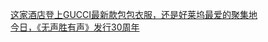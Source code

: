   
[这家酒店登上GUCCI最新款包包衣服，还是好莱坞最爱的聚集地](http://www.dianyue.me/archives/855/p75it0a2qouhouek/)  
[今日，《无声胜有声》发行30周年](http://www.dianyue.me/archives/118/yvacptxysppfhq7h/)